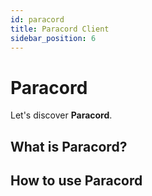 ```yaml
---
id: paracord
title: Paracord Client
sidebar_position: 6
---
```


# Paracord

Let's discover **Paracord**.

## What is Paracord?

## How to use Paracord